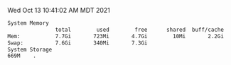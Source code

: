 Wed Oct 13 10:41:02 AM MDT 2021
```bash
System Memory
               total        used        free      shared  buff/cache   available
Mem:           7.7Gi       723Mi       4.7Gi        10Mi       2.2Gi       6.6Gi
Swap:          7.6Gi       340Mi       7.3Gi
System Storage
669M	.
```
